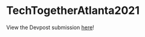 # TechTogetherAtlanta2021
View the Devpost submission <a href="https://devpost.com/software/local-ly">here</a>!
